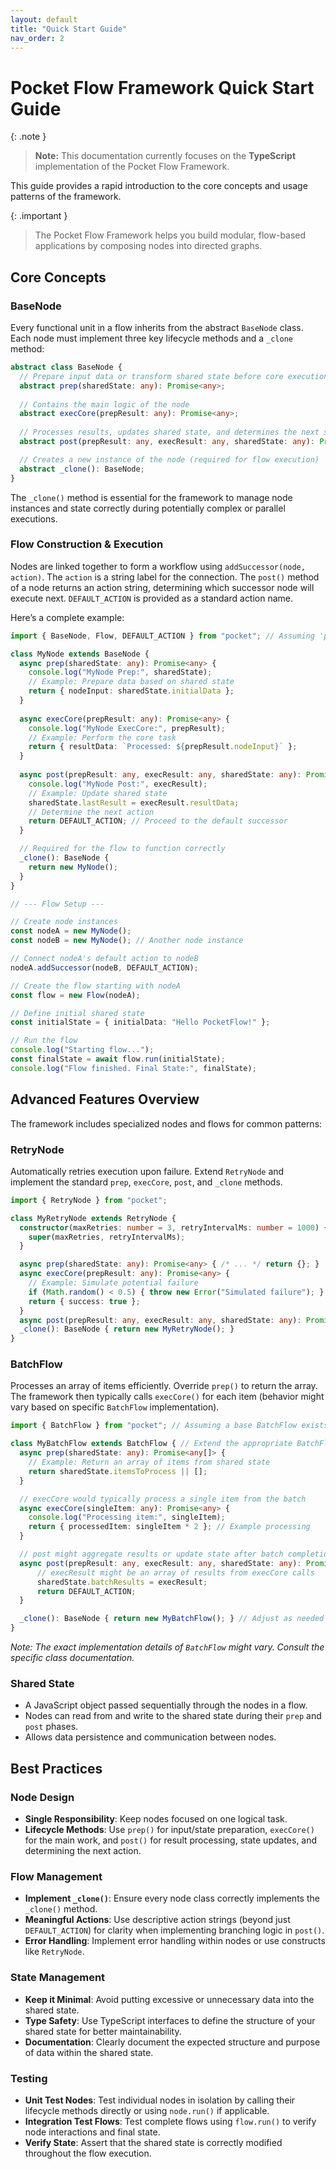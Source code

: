 ```yaml
---
layout: default
title: "Quick Start Guide"
nav_order: 2
---
```


# Pocket Flow Framework Quick Start Guide

{: .note }
> **Note:** This documentation currently focuses on the **TypeScript** implementation of the Pocket Flow Framework.

This guide provides a rapid introduction to the core concepts and usage patterns of the framework.

{: .important }
> The Pocket Flow Framework helps you build modular, flow-based applications by composing nodes into directed graphs.

## Core Concepts

### BaseNode
Every functional unit in a flow inherits from the abstract `BaseNode` class. Each node must implement three key lifecycle methods and a `_clone` method:

```typescript
abstract class BaseNode {
  // Prepare input data or transform shared state before core execution
  abstract prep(sharedState: any): Promise<any>;
  
  // Contains the main logic of the node
  abstract execCore(prepResult: any): Promise<any>;
  
  // Processes results, updates shared state, and determines the next step (action)
  abstract post(prepResult: any, execResult: any, sharedState: any): Promise<string>;

  // Creates a new instance of the node (required for flow execution)
  abstract _clone(): BaseNode;
}
```

The `_clone()` method is essential for the framework to manage node instances and state correctly during potentially complex or parallel executions.

### Flow Construction & Execution
Nodes are linked together to form a workflow using `addSuccessor(node, action)`. The `action` is a string label for the connection. The `post()` method of a node returns an action string, determining which successor node will execute next. `DEFAULT_ACTION` is provided as a standard action name.

Here’s a complete example:

```typescript
import { BaseNode, Flow, DEFAULT_ACTION } from "pocket"; // Assuming 'pocket' is the package name

class MyNode extends BaseNode {
  async prep(sharedState: any): Promise<any> {
    console.log("MyNode Prep:", sharedState);
    // Example: Prepare data based on shared state
    return { nodeInput: sharedState.initialData }; 
  }
  
  async execCore(prepResult: any): Promise<any> {
    console.log("MyNode ExecCore:", prepResult);
    // Example: Perform the core task
    return { resultData: `Processed: ${prepResult.nodeInput}` };
  }
  
  async post(prepResult: any, execResult: any, sharedState: any): Promise<string> {
    console.log("MyNode Post:", execResult);
    // Example: Update shared state
    sharedState.lastResult = execResult.resultData;
    // Determine the next action
    return DEFAULT_ACTION; // Proceed to the default successor
  }

  // Required for the flow to function correctly
  _clone(): BaseNode {
    return new MyNode();
  }
}

// --- Flow Setup ---

// Create node instances
const nodeA = new MyNode();
const nodeB = new MyNode(); // Another node instance

// Connect nodeA's default action to nodeB
nodeA.addSuccessor(nodeB, DEFAULT_ACTION);

// Create the flow starting with nodeA
const flow = new Flow(nodeA);

// Define initial shared state
const initialState = { initialData: "Hello PocketFlow!" };

// Run the flow
console.log("Starting flow...");
const finalState = await flow.run(initialState);
console.log("Flow finished. Final State:", finalState);
```

## Advanced Features Overview

The framework includes specialized nodes and flows for common patterns:

### RetryNode
Automatically retries execution upon failure. Extend `RetryNode` and implement the standard `prep`, `execCore`, `post`, and `_clone` methods.

```typescript
import { RetryNode } from "pocket";

class MyRetryNode extends RetryNode {
  constructor(maxRetries: number = 3, retryIntervalMs: number = 1000) {
    super(maxRetries, retryIntervalMs);
  }

  async prep(sharedState: any): Promise<any> { /* ... */ return {}; }
  async execCore(prepResult: any): Promise<any> { 
    // Example: Simulate potential failure
    if (Math.random() < 0.5) { throw new Error("Simulated failure"); }
    return { success: true }; 
  }
  async post(prepResult: any, execResult: any, sharedState: any): Promise<string> { /* ... */ return DEFAULT_ACTION; }
  _clone(): BaseNode { return new MyRetryNode(); }
}
```

### BatchFlow
Processes an array of items efficiently. Override `prep()` to return the array. The framework then typically calls `execCore()` for each item (behavior might vary based on specific `BatchFlow` implementation).

```typescript
import { BatchFlow } from "pocket"; // Assuming a base BatchFlow exists

class MyBatchFlow extends BatchFlow { // Extend the appropriate BatchFlow base
  async prep(sharedState: any): Promise<any[]> {
    // Example: Return an array of items from shared state
    return sharedState.itemsToProcess || []; 
  }

  // execCore would typically process a single item from the batch
  async execCore(singleItem: any): Promise<any> {
    console.log("Processing item:", singleItem);
    return { processedItem: singleItem * 2 }; // Example processing
  }

  // post might aggregate results or update state after batch completion
  async post(prepResult: any, execResult: any, sharedState: any): Promise<string> {
      // execResult might be an array of results from execCore calls
      sharedState.batchResults = execResult; 
      return DEFAULT_ACTION;
  }

  _clone(): BaseNode { return new MyBatchFlow(); } // Adjust as needed
}
```
*Note: The exact implementation details of `BatchFlow` might vary. Consult the specific class documentation.* 

### Shared State
- A JavaScript object passed sequentially through the nodes in a flow.
- Nodes can read from and write to the shared state during their `prep` and `post` phases.
- Allows data persistence and communication between nodes.

## Best Practices

### Node Design
- **Single Responsibility**: Keep nodes focused on one logical task.
- **Lifecycle Methods**: Use `prep()` for input/state preparation, `execCore()` for the main work, and `post()` for result processing, state updates, and determining the next action.

### Flow Management
- **Implement `_clone()`**: Ensure every node class correctly implements the `_clone()` method.
- **Meaningful Actions**: Use descriptive action strings (beyond just `DEFAULT_ACTION`) for clarity when implementing branching logic in `post()`.
- **Error Handling**: Implement error handling within nodes or use constructs like `RetryNode`.

### State Management
- **Keep it Minimal**: Avoid putting excessive or unnecessary data into the shared state.
- **Type Safety**: Use TypeScript interfaces to define the structure of your shared state for better maintainability.
- **Documentation**: Clearly document the expected structure and purpose of data within the shared state.

### Testing
- **Unit Test Nodes**: Test individual nodes in isolation by calling their lifecycle methods directly or using `node.run()` if applicable.
- **Integration Test Flows**: Test complete flows using `flow.run()` to verify node interactions and final state.
- **Verify State**: Assert that the shared state is correctly modified throughout the flow execution.
